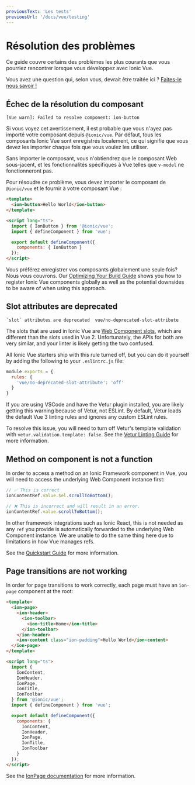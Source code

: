 ```yaml
---
previousText: 'Les tests'
previousUrl: '/docs/vue/testing'
---
```


# Résolution des problèmes

Ce guide couvre certains des problèmes les plus courants que vous pourriez rencontrer lorsque vous développez avec Ionic Vue.

Vous avez une question qui, selon vous, devrait être traitée ici ? <a href="https://github.com/ionic-team/ionic-docs/issues/new?assignees=&labels=content&template=content-issue.md&title=" target="_blank" rel="noopener">Faites-le nous savoir !</a>

## Échec de la résolution du composant

```shell
[Vue warn]: Failed to resolve component: ion-button 
```

Si vous voyez cet avertissement, il est probable que vous n'ayez pas importé votre composant depuis `@ionic/vue`. Par défaut, tous les composants Ionic Vue sont enregistrés localement, ce qui signifie que vous devez les importer chaque fois que vous voulez les utiliser.

Sans importer le composant, vous n'obtiendrez que le composant Web sous-jacent, et les fonctionnalités spécifiques à Vue telles que `v-model` ne fonctionneront pas.

Pour résoudre ce problème, vous devez importer le composant de `@ionic/vue` et le fournir à votre composant Vue :

```html
<template>
  <ion-button>Hello World</ion-button>
</template>

<script lang="ts">
  import { IonButton } from '@ionic/vue';
  import { defineComponent } from 'vue';

  export default defineComponent({
    components: { IonButton }
  });
</script>
```

Vous préférez enregistrer vos composants globalement une seule fois? Nous vous couvrons. Our [Optimizing Your Build Guide](./quickstart#optimizing-your-build) shows you how to register Ionic Vue components globally as well as the potential downsides to be aware of when using this approach.

## Slot attributes are deprecated

```shell
`slot` attributes are deprecated  vue/no-deprecated-slot-attribute
```

The slots that are used in Ionic Vue are <a href="https://developer.mozilla.org/en-US/docs/Web/Web_Components/Using_templates_and_slots" target="_blank" rel="noopener">Web Component slots</a>, which are different than the slots used in Vue 2. Unfortunately, the APIs for both are very similar, and your linter is likely getting the two confused.

All Ionic Vue starters ship with this rule turned off, but you can do it yourself by adding the following to your `.eslintrc.js` file:

```js
module.exports = {
  rules: {
    'vue/no-deprecated-slot-attribute': 'off'
  }
}
```

If you are using VSCode and have the Vetur plugin installed, you are likely getting this warning because of Vetur, not ESLint. By default, Vetur loads the default Vue 3 linting rules and ignores any custom ESLint rules.

To resolve this issue, you will need to turn off Vetur's template validation with `vetur.validation.template: false`. See the <a href="https://vuejs.github.io/vetur/guide/linting-error.html#linting" target="_blank" rel="noopener">Vetur Linting Guide</a> for more information.


## Method on component is not a function

In order to access a method on an Ionic Framework component in Vue, you will need to access the underlying Web Component instance first:

```js
// ✅ This is correct
ionContentRef.value.$el.scrollToBottom(); 

// ❌ This is incorrect and will result in an error.
ionContentRef.value.scrollToBottom(); 
```

In other framework integrations such as Ionic React, this is not needed as any `ref` you provide is automatically forwarded to the underlying Web Component instance. We are unable to do the same thing here due to limitations in how Vue manages refs.

See the [Quickstart Guide](./quickstart#calling-methods-on-components) for more information.

## Page transitions are not working

In order for page transitions to work correctly, each page must have an `ion-page` component at the root:

```html
<template>
  <ion-page>
    <ion-header>
      <ion-toolbar>
        <ion-title>Home</ion-title>
      </ion-toolbar>
    </ion-header>
    <ion-content class="ion-padding">Hello World</ion-content>
  </ion-page>
</template>

<script lang="ts">
  import { 
    IonContent, 
    IonHeader,
    IonPage,
    IonTitle,
    IonToolbar
  } from '@ionic/vue';
  import { defineComponent } from 'vue';

  export default defineComponent({
    components: {
      IonContent, 
      IonHeader,
      IonPage,
      IonTitle,
      IonToolbar
    }
  });
</script>
```

See the [IonPage documentation](./navigation#ionpage) for more information.